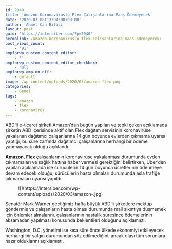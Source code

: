 ```yaml
---
id: 2940
title: 'Amazon Koronavirüslü Flex Çalışanlarına Maaş Ödemeyecek'
date: '2020-03-08T13:04:00+03:00'
author: 'Ahmet Can Bilici'
layout: post
guid: 'https://intersiber.com/?p=2940'
permalink: /amazon-koronaviruslu-flex-calisanlarina-maas-odemeyecek/
post_views_count:
    - '91'
ampforwp_custom_content_editor:
    - ''
ampforwp_custom_content_editor_checkbox:
    - null
ampforwp-amp-on-off:
    - default
image: /wp-content/uploads/2020/03/amaxon-flex.png
categories:
    - Genel
tags:
    - amazon
    - flex
    - koronavirüs
---
```


ABD’li e-ticaret şirketi Amazon’dan bugün yapılan ve tepki çeken açıklamada şirketin ABD içerisinde aktif olan Flex dağıtım servisinin koronavirüse yakalanan dağıtımcı çalışanlarına 14 gün boyunca evlerden çıkmama uyarısı yaptığı, bu süre zarfında dağıtımcı çalışanlarına herhangi bir ödeme yapmayacak olduğu açıklandı.

**Amazon**, **Flex** çalışanlarının koronavirüse yakalanması durumunda evden çıkmamaları ve sağlık hattına haber vermesi gerektiğini belirtirken, Uber’den yapılan açıklamada ise sürücülerin 14 gün boyunca ücretlerinin ödenmeye devam edecek olduğu, sürücülerin hasta olmaları durumunda asla trafiğe çıkmamaları uyarısı yapıldı.

<figure class="wp-block-image size-large">![](https://intersiber.com/wp-content/uploads/2020/03/amazon-.jpg)</figure>Senatör Mark Warner geçtiğimiz hafta büyük ABD’li şirketlere mektup göndermiş ve çalışanların hasta olması durumunda mali sıkıntıya düşmemek için önlemler almalarını, çalışanlarının hastalık süresince ödemelerinin aksamadan yapılması konusunda beklentileri olduğunu açıklamıştı.

Washington, D.C. yönetimi ise kısa süre önce ülkede ekonomiyi etkileyecek herhangi bir salgın durumundan söz edilmediğini, ancak olası tüm sorunlara hazır olduklarını açıklamıştı.